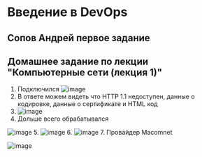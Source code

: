 # Введение в DevOps

##  Сопов Андрей первое задание 


## Домашнее задание по лекции "Компьютерные сети (лекция 1)"


1. Подключился 
  ![image](https://user-images.githubusercontent.com/5323690/179916975-a6fc3649-18d2-43d0-9821-dcbc9302dcc5.png)
2. В ответе можем видеть что HTTP 1.1 недоступен, данные о кодировке, данные о сертификате и HTML код 
3. ![image](https://user-images.githubusercontent.com/5323690/179928002-56c77401-a583-4fc9-a344-c8c678e94ed7.png)
4. Дольше всего обрабатывался

![image](https://user-images.githubusercontent.com/5323690/179928559-d4bbb8ca-68fd-411a-9592-de4c016200c6.png)
5. ![image](https://user-images.githubusercontent.com/5323690/179928717-ac3356e5-9107-4f06-bbb5-500f9a165455.png)
6. ![image](https://user-images.githubusercontent.com/5323690/179940450-3f52d47a-7458-48c6-833d-cc4e5bf86797.png)
7. Провайдер Macomnet

![image](https://user-images.githubusercontent.com/5323690/179940634-32228f9d-e332-4585-9f7e-dedb160dd57a.png)
